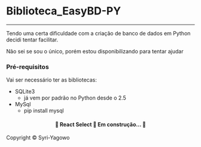 # Biblioteca_EasyBD-PY
----------------------
Tendo uma certa dificuldade com a criação de banco de dados em Python decidi tentar facilitar.

Não sei se sou o único, porém estou disponibilizando para tentar ajudar

### Pré-requisitos
Vai ser necessário ter as bibliotecas:
<!--ts-->
   * SQLite3
      * já vem por padrão no Python desde o 2.5
   * MySql
      * pip install mysql
<!--te-->

<h4 align="center"> 
	🚧  React Select 🚀 Em construção...  🚧
</h4>

Copyright © Syri-Yagowo
